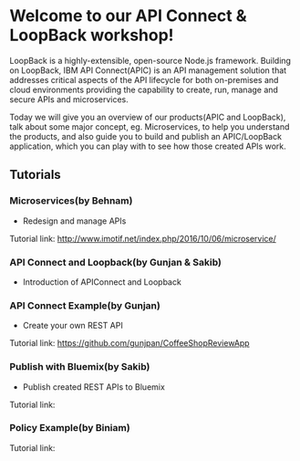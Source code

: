 # Welcome to our API Connect & LoopBack workshop!

LoopBack is a highly-extensible, open-source Node.js framework. Building on LoopBack, IBM API Connect(APIC) is an API management solution that addresses critical aspects of the API lifecycle for both on-premises and cloud environments providing the capability to create, run, manage and secure APIs and microservices. 

Today we will give you an overview of our products(APIC and LoopBack), talk about some major concept, eg. Microservices, to help you understand the products, and also guide you to build and publish an APIC/LoopBack application, which you can play with to see how those created APIs work.


## Tutorials

### Microservices(by Behnam)

  - Redesign and manage APIs

Tutorial link: http://www.imotif.net/index.php/2016/10/06/microservice/ 

### API Connect and Loopback(by Gunjan & Sakib)

  - Introduction of APIConnect and Loopback

### API Connect Example(by Gunjan)

  - Create your own REST API

Tutorial link: https://github.com/gunjpan/CoffeeShopReviewApp 

### Publish with Bluemix(by Sakib)

  - Publish created REST APIs to Bluemix

Tutorial link: 

### Policy Example(by Biniam)

Tutorial link: 
